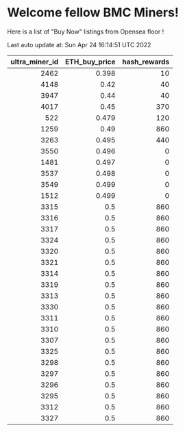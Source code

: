 # Welcome fellow BMC Miners!
Here is a list of "Buy Now" listings from Opensea floor !


Last auto update at: Sun Apr 24 16:14:51 UTC 2022


|   ultra_miner_id |   ETH_buy_price |   hash_rewards |
|-----------------:|----------------:|---------------:|
|             2462 |           0.398 |             10 |
|             4148 |           0.42  |             40 |
|             3947 |           0.44  |             40 |
|             4017 |           0.45  |            370 |
|              522 |           0.479 |            120 |
|             1259 |           0.49  |            860 |
|             3263 |           0.495 |            440 |
|             3550 |           0.496 |              0 |
|             1481 |           0.497 |              0 |
|             3537 |           0.498 |              0 |
|             3549 |           0.499 |              0 |
|             1512 |           0.499 |              0 |
|             3315 |           0.5   |            860 |
|             3316 |           0.5   |            860 |
|             3317 |           0.5   |            860 |
|             3324 |           0.5   |            860 |
|             3320 |           0.5   |            860 |
|             3321 |           0.5   |            860 |
|             3314 |           0.5   |            860 |
|             3319 |           0.5   |            860 |
|             3313 |           0.5   |            860 |
|             3330 |           0.5   |            860 |
|             3311 |           0.5   |            860 |
|             3310 |           0.5   |            860 |
|             3307 |           0.5   |            860 |
|             3325 |           0.5   |            860 |
|             3298 |           0.5   |            860 |
|             3297 |           0.5   |            860 |
|             3296 |           0.5   |            860 |
|             3295 |           0.5   |            860 |
|             3312 |           0.5   |            860 |
|             3327 |           0.5   |            860 |
